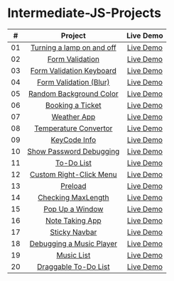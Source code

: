 # Intermediate-JS-Projects






|  #  |            Project             | Live Demo |
| :-: | :----------------------------: | :-------: |
| 01  |       [Turning a lamp on and off](https://github.com/MinaKamaliD/Intermediate-JS-Projects/tree/master/01.Turning%20a%20lamp%20on%20and%20off)       | [Live Demo](https://minakamalid.github.io/Intermediate-JS-Projects/01.Turning%20a%20lamp%20on%20and%20off/)  |
| 02  |     [Form Validation](https://github.com/MinaKamaliD/Intermediate-JS-Projects/tree/master/02.Form%20Validation)    | [Live Demo](https://minakamalid.github.io/Intermediate-JS-Projects/02.Form%20Validation/)  |
| 03  |    [Form Validation Keyboard](https://github.com/MinaKamaliD/Intermediate-JS-Projects/tree/master/03.Form%20Validation%20Keyboard)     | [Live Demo](https://minakamalid.github.io/Intermediate-JS-Projects/03.FormValidationKeyboard/)  |
| 04  |  [Form Validation (Blur)](https://github.com/MinaKamaliD/Intermediate-JS-Projects/tree/master/04.Form%20Validation%20(Blur))  | [Live Demo](https://minakamalid.github.io/Intermediate-JS-Projects/)  |
| 05  | [Random Background Color](https://github.com/MinaKamaliD/Intermediate-JS-Projects/tree/master/05.Random%20Background%20Color)  | [Live Demo](https://minakamalid.github.io/Intermediate-JS-Projects/)  |
| 06  |    [Booking a Ticket](https://github.com/MinaKamaliD/Intermediate-JS-Projects/tree/master/06.Booking%20a%20Ticket)    | [Live Demo](https://minakamalid.github.io/Intermediate-JS-Projects/)  |
| 07  |        [Weather App](https://github.com/MinaKamaliD/Intermediate-JS-Projects/tree/master/07.Weather%20App)       | [Live Demo](https://minakamalid.github.io/Intermediate-JS-Projects/)  |
| 08  |       [Temperature Convertor](https://github.com/MinaKamaliD/Intermediate-JS-Projects/tree/master/08.Temperature%20Convertor)      | [Live Demo](https://minakamalid.github.io/Intermediate-JS-Projects/)  |
| 09  |      [KeyCode Info](https://github.com/MinaKamaliD/Intermediate-JS-Projects/tree/master/09.KeyCode%20Info)       | [Live Demo](https://minakamalid.github.io/Intermediate-JS-Projects/)  |
| 10  |        [Show Password Debugging](https://github.com/MinaKamaliD/Intermediate-JS-Projects/tree/master/10.Show%20Password%20Debugging)       | [Live Demo](https://minakamalid.github.io/Intermediate-JS-Projects/)  |
| 11  |     [To-Do List](https://github.com/MinaKamaliD/Intermediate-JS-Projects/tree/master/11.To-Do%20List)     | [Live Demo](https://minakamalid.github.io/Intermediate-JS-Projects/)  |
| 12  |        [Custom Right-Click Menu](https://github.com/MinaKamaliD/Intermediate-JS-Projects/tree/master/12.Custom%20Right-Click%20Menu)     | [Live Demo](https://minakamalid.github.io/Intermediate-JS-Projects/)  |
| 13  |     [Preload](https://github.com/MinaKamaliD/Intermediate-JS-Projects/tree/master/13.Preload)    | [Live Demo](https://minakamalid.github.io/Intermediate-JS-Projects/)  |
| 14  |        [Checking MaxLength](https://github.com/MinaKamaliD/Intermediate-JS-Projects/tree/master/14.Checking%20MaxLength)     | [Live Demo](https://minakamalid.github.io/Intermediate-JS-Projects/)  |
| 15  |      [Pop Up a Window](https://github.com/MinaKamaliD/Intermediate-JS-Projects/tree/master/15.Pop%20Up%20a%20Window)     | [Live Demo](https://minakamalid.github.io/Intermediate-JS-Projects/)  |
| 16  |        [Note Taking App](https://github.com/MinaKamaliD/Intermediate-JS-Projects/tree/master/16.Note%20Taking%20App)       | [Live Demo](https://minakamalid.github.io/Intermediate-JS-Projects/)  |
| 17  |       [Sticky Navbar](https://github.com/MinaKamaliD/Intermediate-JS-Projects/tree/master/17.Sticky%20Navbar)       | [Live Demo](https://minakamalid.github.io/Intermediate-JS-Projects/)  |
| 18  |     [Debugging a Music Player](https://github.com/MinaKamaliD/Intermediate-JS-Projects/tree/master/18.Debugging%20a%20Music%20Player)   | [Live Demo](https://minakamalid.github.io/Intermediate-JS-Projects/)  |
| 19  |       [Music List](https://github.com/MinaKamaliD/Intermediate-JS-Projects/tree/master/19.Music%20List)       | [Live Demo](https://minakamalid.github.io/Intermediate-JS-Projects/)  |
| 20  | [Draggable To-Do List](https://github.com/MinaKamaliD/Intermediate-JS-Projects/tree/master/20.Draggable%20To-Do%20List) | [Live Demo](https://minakamalid.github.io/Intermediate-JS-Projects/)  |


